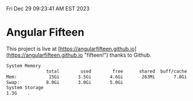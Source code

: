 Fri Dec 29 09:23:41 AM EST 2023

# Angular Fifteen


This project is live at [https://angularfifteen.github.io](https://angularfifteen.github.io "fifteen!") thanks to Github.

```bash
System Memory
               total        used        free      shared  buff/cache   available
Mem:            15Gi       3.5Gi       4.6Gi       263Mi       7.8Gi        11Gi
Swap:          8.0Gi       3.0Gi       5.0Gi
System Storage
1.3G	.
```
```bash
